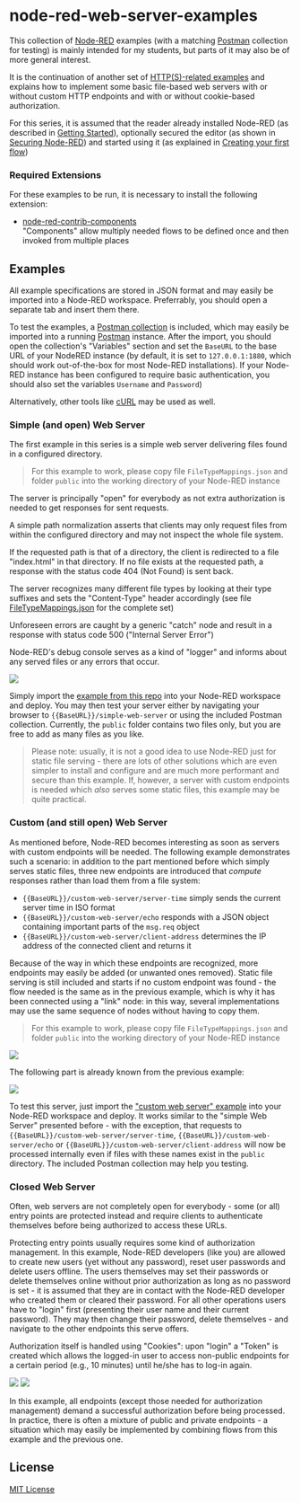 # node-red-web-server-examples #

This collection of [Node-RED](https://nodered.org/) examples (with a matching [Postman](https://www.postman.com/) collection for testing) is mainly intended for my students, but parts of it may also be of more general interest.

It is the continuation of another set of [HTTP(S)-related examples](https://github.com/rozek/node-red-http-examples) and explains how to implement some basic file-based web servers with or without custom HTTP endpoints and with or without cookie-based authorization.

For this series, it is assumed that the reader already installed Node-RED (as described in [Getting Started](https://nodered.org/docs/getting-started/)), optionally secured the editor (as shown in [Securing Node-RED](https://nodered.org/docs/user-guide/runtime/securing-node-red)) and started using it (as explained in [Creating your first flow](https://nodered.org/docs/tutorials/first-flow))

### Required Extensions ###

For these examples to be run, it is necessary to install the following extension:

* [node-red-contrib-components](https://github.com/ollixx/node-red-contrib-components)<br>"Components" allow multiply needed flows to be defined once and then invoked from multiple places

## Examples ##

All example specifications are stored in JSON format and may easily be imported into a Node-RED workspace. Preferrably, you should open a separate tab and insert them there.

To test the examples, a [Postman collection](https://raw.githubusercontent.com/rozek/node-red-web-server-examples/main/PostmanCollection.json) is included, which may easily be imported into a running [Postman](https://www.postman.com/) instance. After the import, you should open the collection's "Variables" section and set the `BaseURL` to the base URL of your NodeRED instance (by default, it is set to `127.0.0.1:1880`, which should work out-of-the-box for most Node-RED installations). If your Node-RED instance has been configured to require basic authentication, you should also set the variables `Username` and `Password`)

Alternatively, other tools like [cURL](https://curl.se/) may be used as well.

### Simple (and open) Web Server ###

The first example in this series is a simple web server delivering files found in a configured directory.

> For this example to work, please copy file `FileTypeMappings.json` and folder `public` into the working directory of your Node-RED instance

The server is principally "open" for everybody as not extra authorization is needed to get responses for sent requests.

A simple path normalization asserts that clients may only request files from within the configured directory and may not inspect the whole file system.

If the requested path is that of a directory, the client is redirected to a file "index.html" in that directory. If no file exists at the requested path, a response with the status code 404 (Not Found) is sent back.

The server recognizes many different file types by looking at their type suffixes and sets the "Content-Type" header accordingly (see file [FileTypeMappings.json](https://raw.githubusercontent.com/rozek/node-red-web-server-examples/main/FileTypeMappings.json) for the complete set) 

Unforeseen errors are caught by a generic "catch" node and result in a response with status code 500 ("Internal Server Error")

Node-RED's debug console serves as a kind of "logger" and informs about any served files or any errors that occur.

![](examples/simple-web-server.png)

Simply import the [example from this repo](examples/simple-web-server.json) into your Node-RED workspace and deploy. You may then test your server either by navigating your browser to `{{BaseURL}}/simple-web-server` or using the included Postman collection. Currently, the `public` folder contains two files only, but you are free to add as many files as you like.

> Please note: usually, it is not a good idea to use Node-RED just for static file serving - there are lots of other solutions which are even simpler to install and configure and are much more performant and secure than this example. If, however, a server with custom endpoints is needed which *also* serves some static files, this example may be quite practical.

### Custom (and still open) Web Server ###

As mentioned before, Node-RED becomes interesting as soon as servers with custom endpoints will be needed. The following example demonstrates such a scenario: in addition to the part mentioned before which simply serves static files, three new endpoints are introduced that *compute* responses rather than load them from a file system:

* `{{BaseURL}}/custom-web-server/server-time` simply sends the current server time in ISO format
* `{{BaseURL}}/custom-web-server/echo` responds with a JSON object containing important parts of the `msg.req` object
* `{{BaseURL}}/custom-web-server/client-address` determines the IP address of the connected client and returns it

Because of the way in which these endpoints are recognized, more endpoints may easily be added (or unwanted ones removed). Static file serving is still included and starts if no custom endpoint was found - the flow needed is the same as in the previous example, which is why it has been connected using a "link" node: in this way, several implementations may use the same sequence of nodes without having to copy them.

> For this example to work, please copy file `FileTypeMappings.json` and folder `public` into the working directory of your Node-RED instance

![](examples/custom-web-server.png)

The following part is already known from the previous example:

![](examples/serving-files.png)

To test this server, just import the ["custom web server" example](examples/custom-web-server.json) into your Node-RED workspace and deploy. It works similar to the "simple Web Server" presented before - with the exception, that requests to `{{BaseURL}}/custom-web-server/server-time`, `{{BaseURL}}/custom-web-server/echo` or `{{BaseURL}}/custom-web-server/client-address` will now be processed internally even if files with these names exist in the `public` directory. The included Postman collection may help you testing.

### Closed Web Server ###

Often, web servers are not completely open for everybody - some (or all) entry points are protected instead and require clients to authenticate themselves before being authorized to access these URLs.

Protecting entry points usually requires some kind of authorization management. In this example, Node-RED developers (like you) are allowed to create new users (yet without any password), reset user passwords and delete users offline. The users themselves may set their passwords or delete themselves online without prior authorization as long as no password is set - it is assumed that they are in contact with the Node-RED developer who created them or cleared their password. For all other operations users have to "login" first (presenting their user name and their current password). They may then change their password, delete themselves - and navigate to the other endpoints this serve offers.

Authorization itself is handled using "Cookies": upon "login" a "Token" is created which allows the logged-in user to access non-public endpoints for a certain period (e.g., 10 minutes) until he/she has to log-in again.



![](examples/closed-web-server-I.png)
![](examples/closed-web-server-II.png)

In this example, all endpoints (except those needed for authorization management) demand a successful authorization before being processed. In practice, there is often a mixture of public and private endpoints - a situation which may easily be implemented by combining flows from this example and the previous one.

## License ##

[MIT License](LICENSE.md)
